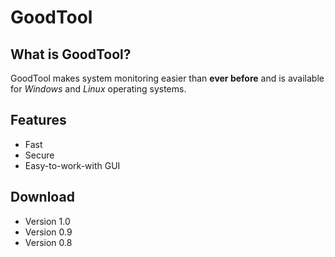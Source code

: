 # GoodTool

## What is GoodTool?

GoodTool makes system monitoring easier than
**ever before** and is available for _Windows_
and _Linux_ operating systems.

## Features

* Fast
* Secure
* Easy-to-work-with GUI

## Download

- Version 1.0
- Version 0.9
- Version 0.8
